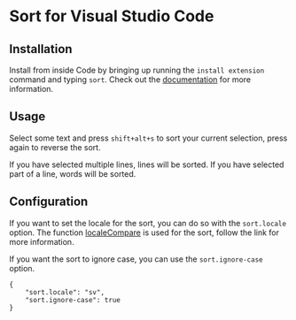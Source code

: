 # Sort for Visual Studio Code

## Installation

Install from inside Code by bringing up running the `install extension` command and typing `sort`. Check out the [documentation](https://code.visualstudio.com/docs/editor/extension-gallery) for more information.

## Usage

Select some text and press `shift+alt+s` to sort your current selection, press again to reverse the sort.

If you have selected multiple lines, lines will be sorted. If you have selected part of a line, words will be sorted.

## Configuration

If you want to set the locale for the sort, you can do so with the `sort.locale` option. The function [localeCompare](https://developer.mozilla.org/en-US/docs/Web/JavaScript/Reference/Global_Objects/String/localeCompare) is used for the sort, follow the link for more information.

If you want the sort to ignore case, you can use the `sort.ignore-case` option.

```
{
	"sort.locale": "sv",
	"sort.ignore-case": true
}
```
